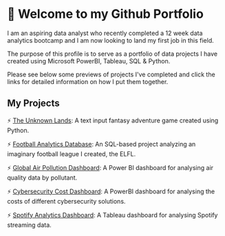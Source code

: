 # 👋 Welcome to my Github Portfolio

I am an aspiring data analyst who recently completed a 12 week data analytics bootcamp and I am now looking to land my first job in this field.

The purpose of this profile is to serve as a portfolio of data projects I have created using Microsoft PowerBI, Tableau, SQL & Python.

Please see below some previews of projects I've completed and click the links for detailed information on how I put them together.

## My Projects

⚡ [The Unknown Lands](https://github.com/joecockman/The-Unknown-Lands): A text input fantasy adventure game created using Python.

⚡ [Football Analytics Database](https://github.com/joecockman/Football-Analytics-Project): An SQL-based project analyzing an imaginary football league I created, the ELFL.
  
⚡ [Global Air Pollution Dashboard](https://github.com/joecockman/Global-Air-Pollution-Dashboard): A Power BI dashboard for analysing air quality data by pollutant.
  
⚡ [Cybersecurity Cost Dashboard](https://github.com/joecockman/Cybersecurity-Cost-Dashboard): A PowerBI dashboard for analysing the costs of different cybersecurity solutions.

⚡ [Spotify Analytics Dashboard](https://github.com/joecockman/Spotify-Analytics-Dashboard): A Tableau dashboard for analysing Spotify streaming data.





<!--
**joecockman/joecockman** is a ✨ _special_ ✨ repository because its `README.md` (this file) appears on your GitHub profile.

Here are some ideas to get you started:\

Hi there 👋

- 🔭 I’m currently working on ...
- 🌱 I’m currently learning ...
- 👯 I’m looking to collaborate on ...
- 🤔 I’m looking for help with ...
- 💬 Ask me about ...
- 📫 How to reach me: ...
- 😄 Pronouns: ...
- ⚡ Fun fact: ...
-->
